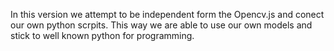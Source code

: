 In this version we attempt to be independent form the Opencv.js and conect our own python scrpits. 
This way we are able to use our own models and stick to well known python for programming. 

